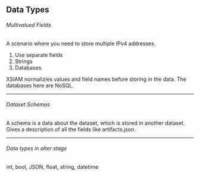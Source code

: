 ## Data Types

###### Multivalued Fields

A scenario where you need to store multiple IPv4 addresses.
1. Use separate fields
2. Strings
3. Databases

XSIAM normalizies values and field names before storing in the data. The databases here are NoSQL.

----

###### Dataset Schemas

A schema is a data about the dataset, which is stored in another dataset. Gives a description of all the fields like artifacts.json.

----

###### Data types in alter stage

int, bool, JSON, float, string, datetime


